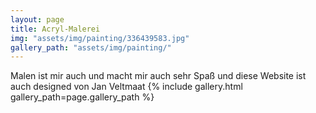 ```yaml
---
layout: page
title: Acryl-Malerei
img: "assets/img/painting/336439583.jpg"
gallery_path: "assets/img/painting/"
---
```


Malen ist mir auch und macht mir auch sehr Spaß und diese Website ist auch designed von Jan Veltmaat
{% include gallery.html gallery_path=page.gallery_path %}

